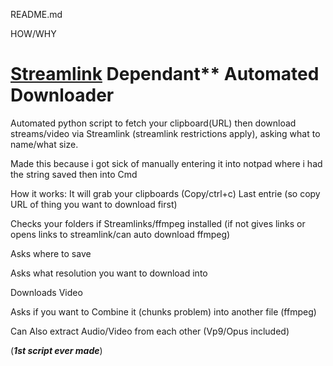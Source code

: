 README.md

HOW/WHY
# [Streamlink][streamlink-website] Dependant** Automated Downloader

Automated python script to fetch your clipboard(URL) then download streams/video via Streamlink (streamlink restrictions apply), asking what to name/what size.

Made this because i got sick of manually entering it into notpad where i had the string saved then into Cmd

How it works: It will grab your clipboards (Copy/ctrl+c) Last entrie (so copy URL of thing you want to download first)

Checks your folders if Streamlinks/ffmpeg installed (if not gives links or opens links to streamlink/can auto download ffmpeg)

Asks where to save

Asks what resolution you want to download into

Downloads Video

Asks if you want to Combine it (chunks problem) into another file (ffmpeg)

Can Also extract Audio/Video from each other (Vp9/Opus included)

(***1st script ever made***)

[streamlink-website]: https://github.com/streamlink/streamlink
